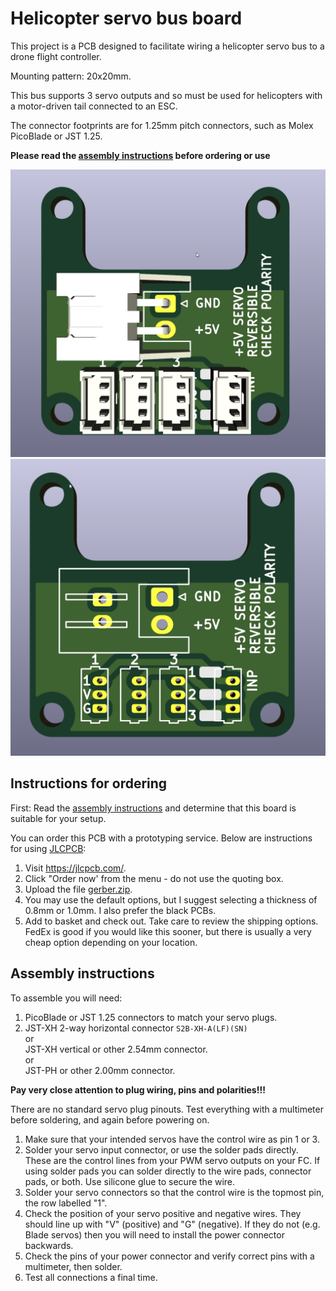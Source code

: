 # Helicopter servo bus board
This project is a PCB designed to facilitate wiring a helicopter servo bus to a drone flight controller.

Mounting pattern: 20x20mm.

This bus supports 3 servo outputs and so must be used for helicopters with a motor-driven tail connected to an ESC.

The connector footprints are for 1.25mm pitch connectors, such as Molex PicoBlade or JST 1.25.

**Please read the [assembly instructions](#assembly-instructions) before ordering or use**

![PCB render with connectors](images/kicad_4tUrzA8tJ4.png)
![PCB render without connectors](images/kicad_ob5k4NSuuA.png)

## Instructions for ordering

First: Read the [assembly instructions](#assembly-instructions) and determine that this board is suitable for your setup.

You can order this PCB with a prototyping service.
Below are instructions for using [JLCPCB](https://jlcpcb.com):

1. Visit https://jlcpcb.com/.
2. Click "Order now' from the menu - do not use the quoting box.
3. Upload the file [gerber.zip](gerber.zip).
4. You may use the default options, but I suggest selecting a thickness of 0.8mm or 1.0mm. I also prefer the black PCBs.
5. Add to basket and check out. Take care to review the shipping options. FedEx is good if you would like this sooner, but there is usually a very cheap option depending on your location.

## Assembly instructions

To assemble you will need:

1. PicoBlade or JST 1.25 connectors to match your servo plugs.
2. JST-XH 2-way horizontal connector `S2B-XH-A(LF)(SN)`  
or  
JST-XH vertical or other 2.54mm connector.  
or  
JST-PH or other 2.00mm connector.

**Pay very close attention to plug wiring, pins and polarities!!!**

There are no standard servo plug pinouts.
Test everything with a multimeter before soldering, and again before powering on.

1. Make sure that your intended servos have the control wire as pin 1 or 3.
2. Solder your servo input connector, or use the solder pads directly. These are the control lines from your PWM servo outputs on your FC. If using solder pads you can solder directly to the wire pads, connector pads, or both. Use silicone glue to secure the wire.
3. Solder your servo connectors so that the control wire is the topmost pin, the row labelled "1".
4. Check the position of your servo positive and negative wires. They should line up with "V" (positive) and "G" (negative). If they do not (e.g. Blade servos) then you will need to install the power connector backwards.
5. Check the pins of your power connector and verify correct pins with a multimeter, then solder.
6. Test all connections a final time.
